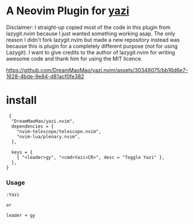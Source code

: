 # A Neovim Plugin for [yazi](https://github.com/sxyazi/yazi.git)
Disclaimer: I straight-up copied most of the code in this plugin from lazygit.nvim because I just wanted something working asap. The only reason I didn't fork lazygit.nvim but made a new repository instead was because this is plugin for a completely different purpose (not for using Lazygit). I want to give credits to the author of lazygit.nvim for writing awesome code and thank him for using the MIT licence.


https://github.com/DreamMaoMao/yazi.nvim/assets/30348075/bb16d6e7-1628-4bde-9e84-d81acf0fe382



# install

```
 {
  "DreamMaoMao/yazi.nvim",
  dependencies = {
    "nvim-telescope/telescope.nvim",
    "nvim-lua/plenary.nvim",
  },

  keys = {
    { "<leader>gy", "<cmd>Yazi<CR>", desc = "Toggle Yazi" },
  },
}
```

### Usage
```
:Yazi

or 

leader + gy
```

